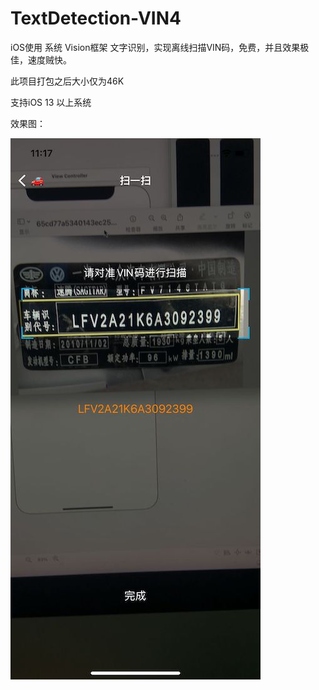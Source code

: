 # TextDetection-VIN4

iOS使用 系统 Vision框架 文字识别，实现离线扫描VIN码，免费，并且效果极佳，速度贼快。

此项目打包之后大小仅为46K

支持iOS 13 以上系统

效果图：

![](https://github.com/TheLittleBoy/TextDetection-VIN4/blob/main/1.jpg)

